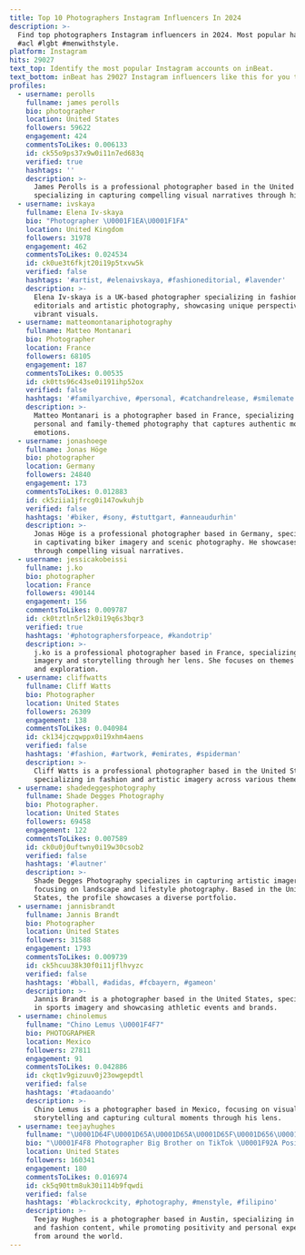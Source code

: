 ```yaml
---
title: Top 10 Photographers Instagram Influencers In 2024
description: >-
  Find top photographers Instagram influencers in 2024. Most popular hashtags:
  #acl #lgbt #menwithstyle.
platform: Instagram
hits: 29027
text_top: Identify the most popular Instagram accounts on inBeat.
text_bottom: inBeat has 29027 Instagram influencers like this for you to contact.
profiles:
  - username: perolls
    fullname: james perolls
    bio: photographer
    location: United States
    followers: 59622
    engagement: 424
    commentsToLikes: 0.006133
    id: ck55o9ps37x9w0i11n7ed683q
    verified: true
    hashtags: ''
    description: >-
      James Perolls is a professional photographer based in the United States,
      specializing in capturing compelling visual narratives through his lens.
  - username: ivskaya
    fullname: Elena Iv-skaya
    bio: "Photographer \U0001F1EA\U0001F1FA"
    location: United Kingdom
    followers: 31978
    engagement: 462
    commentsToLikes: 0.024534
    id: ck0ue3t6fkjt20i19p5txvw5k
    verified: false
    hashtags: '#artist, #elenaivskaya, #fashioneditorial, #lavender'
    description: >-
      Elena Iv-skaya is a UK-based photographer specializing in fashion
      editorials and artistic photography, showcasing unique perspectives and
      vibrant visuals.
  - username: matteomontanariphotography
    fullname: Matteo Montanari
    bio: Photographer
    location: France
    followers: 68105
    engagement: 187
    commentsToLikes: 0.00535
    id: ck0tts96c43se0i191ihp52ox
    verified: false
    hashtags: '#familyarchive, #personal, #catchandrelease, #smilemate'
    description: >-
      Matteo Montanari is a photographer based in France, specializing in
      personal and family-themed photography that captures authentic moments and
      emotions.
  - username: jonashoege
    fullname: Jonas Höge
    bio: photographer
    location: Germany
    followers: 24840
    engagement: 173
    commentsToLikes: 0.012883
    id: ck5ziia1jfrcg0i147owkuhjb
    verified: false
    hashtags: '#biker, #sony, #stuttgart, #anneaudurhin'
    description: >-
      Jonas Höge is a professional photographer based in Germany, specializing
      in captivating biker imagery and scenic photography. He showcases his work
      through compelling visual narratives.
  - username: jessicakobeissi
    fullname: j.ko
    bio: photographer
    location: France
    followers: 490144
    engagement: 156
    commentsToLikes: 0.009787
    id: ck0tztln5rl2k0i19q6s3bqr3
    verified: true
    hashtags: '#photographersforpeace, #kandotrip'
    description: >-
      j.ko is a professional photographer based in France, specializing in vivid
      imagery and storytelling through her lens. She focuses on themes of peace
      and exploration.
  - username: cliffwatts
    fullname: Cliff Watts
    bio: Photographer
    location: United States
    followers: 26309
    engagement: 138
    commentsToLikes: 0.040984
    id: ck134jczqwppx0i19xhm4aens
    verified: false
    hashtags: '#fashion, #artwork, #emirates, #spiderman'
    description: >-
      Cliff Watts is a professional photographer based in the United States,
      specializing in fashion and artistic imagery across various themes.
  - username: shadedeggesphotography
    fullname: Shade Degges Photography
    bio: Photographer.
    location: United States
    followers: 69458
    engagement: 122
    commentsToLikes: 0.007589
    id: ck0u0j0uftwny0i19w30csob2
    verified: false
    hashtags: '#lautner'
    description: >-
      Shade Degges Photography specializes in capturing artistic imagery,
      focusing on landscape and lifestyle photography. Based in the United
      States, the profile showcases a diverse portfolio.
  - username: jannisbrandt
    fullname: Jannis Brandt
    bio: Photographer
    location: United States
    followers: 31588
    engagement: 1793
    commentsToLikes: 0.009739
    id: ck5hcuu38k30f0i11jflhvyzc
    verified: false
    hashtags: '#bball, #adidas, #fcbayern, #gameon'
    description: >-
      Jannis Brandt is a photographer based in the United States, specializing
      in sports imagery and showcasing athletic events and brands.
  - username: chinolemus
    fullname: "Chino Lemus \U0001F4F7"
    bio: PHOTOGRAPHER
    location: Mexico
    followers: 27811
    engagement: 91
    commentsToLikes: 0.042886
    id: ckqt1v9gizuuv0j23owgepdtl
    verified: false
    hashtags: '#tadaoando'
    description: >-
      Chino Lemus is a photographer based in Mexico, focusing on visual
      storytelling and capturing cultural moments through his lens.
  - username: teejayhughes
    fullname: "\U0001D64F\U0001D65A\U0001D65A\U0001D65F\U0001D656\U0001D66E \U0001D643\U0001D66A\U0001D65C\U0001D65D\U0001D65A\U0001D668 | Photographer"
    bio: "\U0001F4F8 Photographer Big Brother on TikTok \U0001F92A Positivity ✈️ Travel \U0001F9E5 Fashion \U0001F4CD ATX | 35 Countries \U0001F30D \U0001F4BB Blog: @wetraveltoomuch ⠀ \U0001F4E7 Contact@creatormedialab.com"
    location: United States
    followers: 160341
    engagement: 180
    commentsToLikes: 0.016974
    id: ck5q90ttm8uk30i114b9fqwdi
    verified: false
    hashtags: '#blackrockcity, #photography, #menstyle, #filipino'
    description: >-
      Teejay Hughes is a photographer based in Austin, specializing in travel
      and fashion content, while promoting positivity and personal experiences
      from around the world.
---
```


